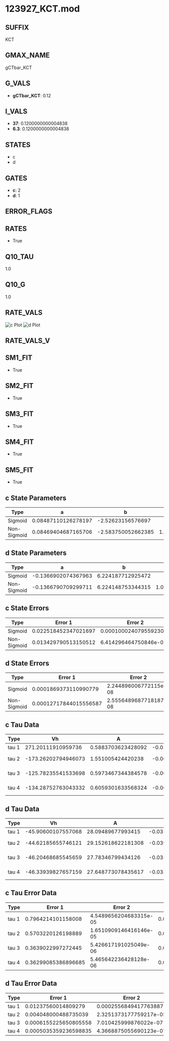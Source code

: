 # 123927_KCT.mod

## SUFFIX

KCT

## GMAX_NAME

gCTbar_KCT

## G_VALS

- **gCTbar_KCT**: 0.12

## I_VALS

- **37**: 0.1200000000004838
- **6.3**: 0.1200000000004838

## STATES

- c
- d

## GATES

- **c**: 2
- **d**: 1

## ERROR_FLAGS


## RATES

- True

## Q10_TAU

1.0

## Q10_G

1.0

## RATE_VALS

![c Plot](/Users/pbozelos/Dropbox/icg-Chai-Panos/supermodels/output_markdown_files/KCa/123927_KCT.mod/images/c.png)
![d Plot](/Users/pbozelos/Dropbox/icg-Chai-Panos/supermodels/output_markdown_files/KCa/123927_KCT.mod/images/d.png)

## RATE_VALS_V

## SM1_FIT

- True

## SM2_FIT

- True

## SM3_FIT

- True

## SM4_FIT

- True

## SM5_FIT

- True

## c State Parameters

| Type | a | b | c | d |
| --- | --- | --- | --- | --- |
| Sigmoid | 0.08487110126278197 | -2.52623156576697 |
| Non-Sigmoid | 0.08469404687165706 | -2.583750052662385 | 1.0005548590214628 | -0.011146098653274008 |

## d State Parameters

| Type | a | b | c | d |
| --- | --- | --- | --- | --- |
| Sigmoid | -0.1366902074367963 | 6.224187712925472 |
| Non-Sigmoid | -0.1366790709299711 | 6.224148753344315 | 1.000042499689967 | 5.747774279475526e-05 |

## c State Errors

| Type | Error 1 | Error 2 | Error 3 |
| --- | --- | --- | --- |
| Sigmoid | 0.022518452347021697 | 0.00010002407955923076 | 0.013676674033742932 |
| Non-Sigmoid | 0.013429790513150512 | 6.414296464750846e-05 | 0.00815663813655052 |

## d State Errors

| Type | Error 1 | Error 2 | Error 3 |
| --- | --- | --- | --- |
| Sigmoid | 0.0001869373110990779 | 2.244896006772115e-08 | 0.00014085021623177097 |
| Non-Sigmoid | 0.00012717844015556587 | 2.5556489687718187e-08 | 9.582415993154381e-05 |

## c Tau Data

| Type | Vh | A | b1 | b2 | c1 | c2 | d1 | d2 | e1 | e2 |
| --- | --- | --- | --- | --- | --- | --- | --- | --- | --- | --- |
| tau 1 | 271.20111910959736 | 0.5883703623428092 | -0.022156043119975558 | -0.0001786939120462021 |
| tau 2 | -173.26202794946073 | 1.551005424420238 | -0.007666119656427359 | 1.4555875239885044e-05 | 0.007662904205588715 | -8.167814628284428e-05 |
| tau 3 | -125.78235541533698 | 0.5973467344384578 | -0.001218895041350218 | 7.4402558544180776e-06 | -1.4717581430203117e-08 | -0.22529024605429823 | 0.004664645374401373 | -3.056653655180291e-05 |
| tau 4 | -134.28752763043332 | 0.6059301633568324 | -0.0014276490992273327 | 8.377367896383657e-06 | -1.5951814666114187e-08 | 9.300176999076561e-30 | -0.1491649446186339 | 0.0014175552419248769 | 1.1815751831038213e-05 | -1.6117102652577765e-07 |

## d Tau Data

| Type | Vh | A | b1 | b2 | c1 | c2 | d1 | d2 | e1 | e2 |
| --- | --- | --- | --- | --- | --- | --- | --- | --- | --- | --- |
| tau 1 | -45.90600107557068 | 28.09489677993415 | -0.035552525443442534 | -0.10139976074131181 |
| tau 2 | -44.62185655746121 | 29.152618622181308 | -0.03994999719198604 | 5.515084044579489e-05 | -0.09500689519086349 | 0.00010157477557494772 |
| tau 3 | -46.20468685545659 | 27.78346799434126 | -0.033893029221116595 | -5.583217331656133e-05 | 5.903550938241048e-07 | -0.10344789526970338 | -0.0001053892446427645 | -1.0286540516102022e-06 |
| tau 4 | -46.33939827657159 | 27.648773078435617 | -0.03369507504011443 | -5.231006636883979e-05 | 4.933668741942838e-07 | 4.764286386917747e-10 | -0.10450062456116851 | -0.0001747871177254923 | -3.6077419992637303e-06 | -3.607354114438831e-08 |

## c Tau Error Data

| Type | Error 1 | Error 2 | Error 3 |
| --- | --- | --- | --- |
| tau 1 | 0.7964214101158008 | 4.5489656204683315e-05 | 0.006680048096909647 |
| tau 2 | 0.5703220126198889 | 1.6510909146416146e-05 | 0.004783621367578782 |
| tau 3 | 0.3639022997272445 | 5.426617191025049e-06 | 0.003052259562435131 |
| tau 4 | 0.36299085386896685 | 5.465642236428128e-06 | 0.0030446147376053468 |

## d Tau Error Data

| Type | Error 1 | Error 2 | Error 3 |
| --- | --- | --- | --- |
| tau 1 | 0.01237560014809279 | 0.00025568494177638875 | 0.00725974159131887 |
| tau 2 | 0.004048000488735039 | 2.3251373177759217e-05 | 0.002374627263169761 |
| tau 3 | 0.0006155225650805558 | 7.010425999876022e-07 | 0.0003610762074273411 |
| tau 4 | 0.0005035359236598835 | 4.3668875055690123e-07 | 0.0002953829021601168 |

